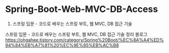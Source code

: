 # Spring-Boot-Web-MVC-DB-Access
1. 스프링 입문 - 코드로 배우는 스프링 부트, 웹 MVC, DB 접근 기술

스프링 입문 - 코드로 배우는 스프링 부트, 웹 MVC, DB 접근 기술 정리 블로그
https://ohgahee.tistory.com/category/Spring%20Boot/%EC%8A%A4%ED%94%84%EB%A7%81%20%EC%9E%85%EB%AC%B8
